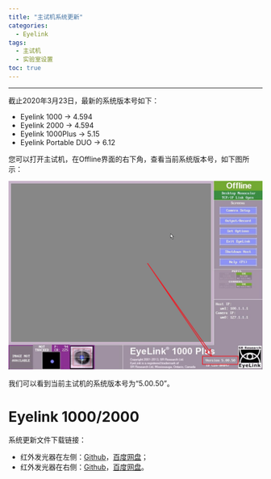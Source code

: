 ```yaml
---
title: "主试机系统更新"
categories:
  - Eyelink
tags:
  - 主试机
  - 实验室设置
toc: true
---
```


---

截止2020年3月23日，最新的系统版本号如下：

* Eyelink 1000 -> 4.594
* Eyelink 2000 -> 4.594
* Eyelink 1000Plus -> 5.15
* Eyelink Portable DUO -> 6.12

您可以打开主试机，在Offline界面的右下角，查看当前系统版本号，如下图所示：

![hsot_1kp_offline](/media/hsot_1kp_offline-1.jpg)

我们可以看到当前主试机的系统版本号为“5.00.50”。

# Eyelink 1000/2000

系统更新文件下载链接：

* 红外发光器在左侧：[Github]()，[百度网盘]()；
* 红外发光器在右侧：[Github]()，[百度网盘]()。
